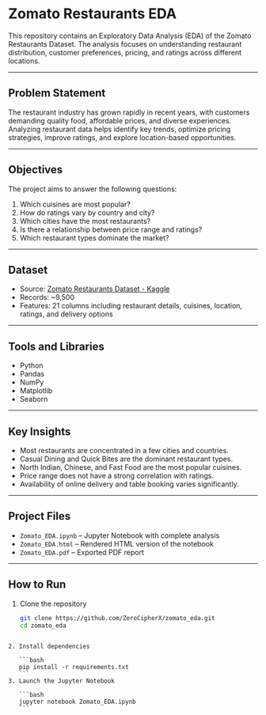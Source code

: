 # Zomato Restaurants EDA

This repository contains an Exploratory Data Analysis (EDA) of the Zomato Restaurants Dataset. The analysis focuses on understanding restaurant distribution, customer preferences, pricing, and ratings across different locations.

---

## Problem Statement

The restaurant industry has grown rapidly in recent years, with customers demanding quality food, affordable prices, and diverse experiences.  
Analyzing restaurant data helps identify key trends, optimize pricing strategies, improve ratings, and explore location-based opportunities.

---

## Objectives

The project aims to answer the following questions:

1. Which cuisines are most popular?  
2. How do ratings vary by country and city?  
3. Which cities have the most restaurants?  
4. Is there a relationship between price range and ratings?  
5. Which restaurant types dominate the market?  

---

## Dataset

- Source: [Zomato Restaurants Dataset - Kaggle](https://www.kaggle.com/datasets/shrutimehta/zomato-restaurants-data)  
- Records: ~9,500  
- Features: 21 columns including restaurant details, cuisines, location, ratings, and delivery options  

---

## Tools and Libraries

- Python  
- Pandas  
- NumPy  
- Matplotlib  
- Seaborn  

---

## Key Insights

- Most restaurants are concentrated in a few cities and countries.  
- Casual Dining and Quick Bites are the dominant restaurant types.  
- North Indian, Chinese, and Fast Food are the most popular cuisines.  
- Price range does not have a strong correlation with ratings.  
- Availability of online delivery and table booking varies significantly.  

---

## Project Files

- `Zomato_EDA.ipynb` – Jupyter Notebook with complete analysis  
- `Zomato_EDA.html` – Rendered HTML version of the notebook  
- `Zomato_EDA.pdf` – Exported PDF report  

---

## How to Run

1. Clone the repository  
   ```bash
   git clone https://github.com/ZeroCipherX/zomato_eda.git
   cd zomato_eda
````

2. Install dependencies

   ```bash
   pip install -r requirements.txt
   ```
3. Launch the Jupyter Notebook

   ```bash
   jupyter notebook Zomato_EDA.ipynb
   ```

